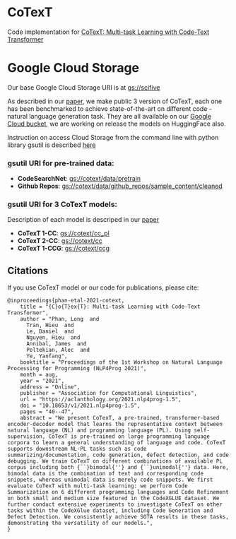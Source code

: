 # CoTexT
Code implementation for [CoTexT: Multi-task Learning with Code-Text Transformer](https://arxiv.org/abs/2105.08645)

# Google Cloud Storage 

Our base Google Cloud Storage URI is at [gs://scifive]()


As described in our [paper](https://arxiv.org/abs/2105.08645), we make public 3 version of CoTexT, each one has been benchmarked to achieve state-of-the-art on different code - natural language generation task. They are all available on our [Google Cloud bucket](https://console.cloud.google.com/storage/browser/cotext), we are working on release the models on HuggingFace also.

Instruction on access Cloud Storage from the command line with python library gsutil is described [here](https://cloud.google.com/storage/docs/gsutil)

### gsutil URI for pre-trained data:

* **CodeSearchNet**: [gs://cotext/data/pretrain]() 
* **Github Repos**: [gs://cotext/data/github_repos/sample_content/cleaned]() 



### gsutil URI for 3 CoTexT models:

Description of each model is descriped in our [paper](https://arxiv.org/abs/2105.08645)

* **CoTexT 1-CC**: [gs://cotext/cc_pl]() 
* **CoTexT 2-CC**: [gs://cotext/cc]() 
* **CoTexT 1-CCG**: [gs://cotext/ccg]() 




## Citations
If you use CoTexT model or our code for publications, please cite: 
```
@inproceedings{phan-etal-2021-cotext,
    title = "{C}o{T}ex{T}: Multi-task Learning with Code-Text Transformer",
    author = "Phan, Long  and
      Tran, Hieu  and
      Le, Daniel  and
      Nguyen, Hieu  and
      Annibal, James  and
      Peltekian, Alec  and
      Ye, Yanfang",
    booktitle = "Proceedings of the 1st Workshop on Natural Language Processing for Programming (NLP4Prog 2021)",
    month = aug,
    year = "2021",
    address = "Online",
    publisher = "Association for Computational Linguistics",
    url = "https://aclanthology.org/2021.nlp4prog-1.5",
    doi = "10.18653/v1/2021.nlp4prog-1.5",
    pages = "40--47",
    abstract = "We present CoTexT, a pre-trained, transformer-based encoder-decoder model that learns the representative context between natural language (NL) and programming language (PL). Using self-supervision, CoTexT is pre-trained on large programming language corpora to learn a general understanding of language and code. CoTexT supports downstream NL-PL tasks such as code summarizing/documentation, code generation, defect detection, and code debugging. We train CoTexT on different combinations of available PL corpus including both {``}bimodal{''} and {``}unimodal{''} data. Here, bimodal data is the combination of text and corresponding code snippets, whereas unimodal data is merely code snippets. We first evaluate CoTexT with multi-task learning: we perform Code Summarization on 6 different programming languages and Code Refinement on both small and medium size featured in the CodeXGLUE dataset. We further conduct extensive experiments to investigate CoTexT on other tasks within the CodeXGlue dataset, including Code Generation and Defect Detection. We consistently achieve SOTA results in these tasks, demonstrating the versatility of our models.",
}

```

